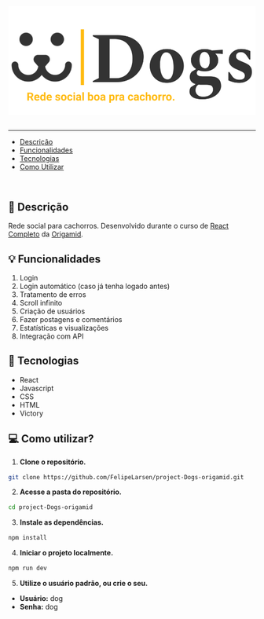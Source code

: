 <div align="center" style="display: flex; justify-content: center;">
    <img src="./.github/DogLogo.svg" alt="Dogs - logo">
</div>

<br>

---

<ul>
    <li><a href="#descricao">Descrição</a></li>
    <li><a href="#funcionalidades">Funcionalidades</a></li>
    <li><a href="#tecnologias">Tecnologias</a></li>
    <li><a href="#comoUtilizar">Como Utilizar</a></li>
</ul>

<br>

<h2 id="descricao">📝 Descrição</h2>
<p>Rede social para cachorros. Desenvolvido durante o curso de <a href="https://www.origamid.com/curso/react-completo">React Completo</a> da <a href="https://www.origamid.com/">Origamid</a>.</p>


<h2 id="funcionalidades">💡 Funcionalidades</h2>
<ol>
  <li>Login</li>
  <li>Login automático (caso já tenha logado antes)</li>
  <li>Tratamento de erros</li>
  <li>Scroll infinito</li>
  <li>Criação de usuários</li>
  <li>Fazer postagens e comentários</li>
  <li>Estatísticas e visualizações</li>
  <li>Integração com API</li>
</ol>



<h2 id="tecnologias">🚀 Tecnologias</h2>
<ul>
  <li>React</li>
  <li>Javascript</li>
  <li>CSS</li>
  <li>HTML</li>
  <li>Victory</li>
</ul>

<h2 id="comoUtilizar">💻 Como utilizar?</h2>

1. **Clone o repositório.**
```sh
git clone https://github.com/FelipeLarsen/project-Dogs-origamid.git
```

2. **Acesse a pasta do repositório.**
```sh
cd project-Dogs-origamid
```

3. **Instale as dependências.**
```sh
npm install
```

4. **Iniciar o projeto localmente.**
```sh
npm run dev
```

5. **Utilize o usuário padrão, ou crie o seu.**  
- **Usuário:** dog
- **Senha:** dog
